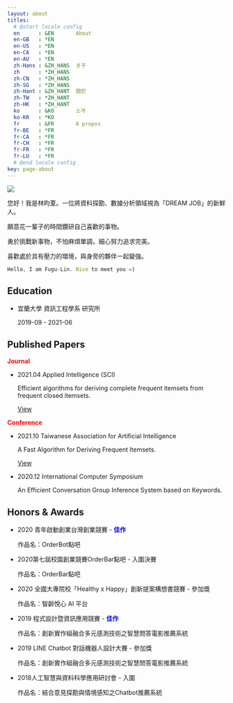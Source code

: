 ```yaml
---
layout: about
titles:
  # @start locale config
  en      : &EN       About
  en-GB   : *EN
  en-US   : *EN
  en-CA   : *EN
  en-AU   : *EN
  zh-Hans : &ZH_HANS  关于
  zh      : *ZH_HANS
  zh-CN   : *ZH_HANS
  zh-SG   : *ZH_HANS
  zh-Hant : &ZH_HANT  關於
  zh-TW   : *ZH_HANT
  zh-HK   : *ZH_HANT
  ko      : &KO       소개
  ko-KR   : *KO
  fr      : &FR       À propos
  fr-BE   : *FR
  fr-CA   : *FR
  fr-CH   : *FR
  fr-FR   : *FR
  fr-LU   : *FR
  # @end locale config
key: page-about
---
```


<img class="image image--md circle" src="https://i.imgur.com/u9zgp5j.jpeg" referrerpolicy="no-referrer"/>

您好！我是林昀葦。一位將資料探勘、數據分析領域視為「DREAM JOB」的新鮮人。

願意花一輩子的時間鑽研自己喜歡的事物。

勇於挑戰新事物，不怕麻煩單調，細心努力追求完美。

喜歡處於具有壓力的環境，與身旁的夥伴一起變強。



```javascript
Hello, I am Fugu-Lin. Nice to meet you =)
```

## Education
* 宜蘭大學 資訊工程學系 研究所

   2019-09 - 2021-06

## Published Papers

**<font color=red>Journal</font>**
* 2021.04  Applied Intelligence (SCI)

  Efficient algorithms for deriving complete frequent itemsets from frequent closed itemsets.
  
  [View](https://link.springer.com/article/10.1007/s10489-020-02172-7)

**<font color=red>Conference</font>**
* 2021.10  Taiwanese Association for Artificial Intelligence

  A Fast Algorithm for Deriving Frequent Itemsets.

  [View](https://ieeexplore.ieee.org/document/9778082)

* 2020.12  International Computer Symposium

  An Efficient Conversation Group Inference System based on Keywords.


## Honors & Awards

* 2020 青年啟動創業台灣創業競賽 - **<font color=blue>佳作</font>**

  作品名：OrderBot點吧

* 2020第七屆校園創業競賽OrderBar點吧 - 入圍決賽

  作品名：OrderBar點吧

* 2020 全國大專院校「Healthy x Happy」創新提案構想書競賽 - 參加獎

  作品名：智齡悅心 AI 平台

* 2019 程式設計暨資訊應用競賽 - **<font color=blue>佳作</font>**

  作品名：創新實作組融合多元感測技術之智慧問答電影推薦系統

* 2019 LINE Chatbot 對話機器人設計大賽 - 參加獎

  作品名：創新實作組融合多元感測技術之智慧問答電影推薦系統

* 2018人工智慧與資料科學應用研討會 - 入圍

  作品名：結合意見探勘與情境感知之Chatbot推薦系統
